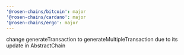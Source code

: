 ```yaml
---
'@rosen-chains/bitcoin': major
'@rosen-chains/cardano': major
'@rosen-chains/ergo': major
---
```


change generateTransaction to generateMultipleTransaction due to its update in AbstractChain
